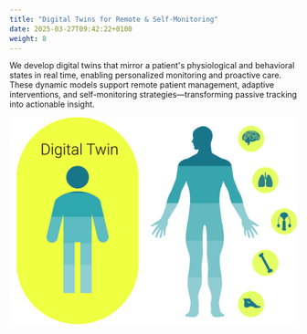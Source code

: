 ```yaml
---
title: "Digital Twins for Remote & Self-Monitoring"
date: 2025-03-27T09:42:22+0100
weight: 8
---
```


We develop digital twins that mirror a patient's physiological and behavioral states in real time, enabling personalized monitoring and proactive care. These dynamic models support remote patient management, adaptive interventions, and self-monitoring strategies—transforming passive tracking into actionable insight.

<!--
Digital twins create a virtual replica of the human body's organ system of interest, using physiological and behavioral models to simulate complex interactions within the body’s systems.
-->

![](/images/illustrations/digital-twin.svg)

<!--
The use of digital twins is threefold:

- Synthetic Data Generation
  - Create virtual populations to inform trial design
- Digital Biomarkers; Context of Use (COU)
  - Detect change in the degree or extent of the condition
  - Prognostic: e.g. Patient enrichment
  - Detect early signs of efficacy
  - Susceptibility: Indicyate risk of event for early interception
- Digital Therapeutics (DTx) Development
  - Model-Informed Mechanisms of Action (MOA)
  - Integrate as closed-loop feedback systems

Provide insights into treatment effects within specific physiological pathways

## The brain controls all 10 organ system

The brain coordinates all ten major organ systems, ensuring balance and function across the entire body, highlighting that Digital Therapeutics (DTx) extends far beyond mental health to support comprehensive bodily health.

![](/images/illustrations/cns_organ_systems.svg)

|                                      |                            |
| ------------------------------------ | -------------------------- |
| 1. Skeletal muscle system            | 6. Endocrine system        |
| 2. Respiratory system                | 7. Reproductive system     |
| 3. Blood and circulatory system      | 8. Gastrointestinal system |
| 4. Water and salt homeostasis system | 9. Metabolism              |
| 5. Urinary system                    | 10. Thermoregulation       |

## Kalman filter

The Kalman filter enhances these models by continuously refining predictions and adapting to new data, making digital twins precise and responsive.

![](/images/illustrations/cns_organ_systems_kalman_overlay.svg)

![](/images/illustrations/kalman_method_visual.svg)

-->
